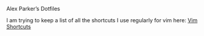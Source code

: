 Alex Parker’s Dotfiles

I am trying to keep a list of all the shortcuts I use regularly for vim here:
[Vim Shortcuts](vim-shortcuts.md)

